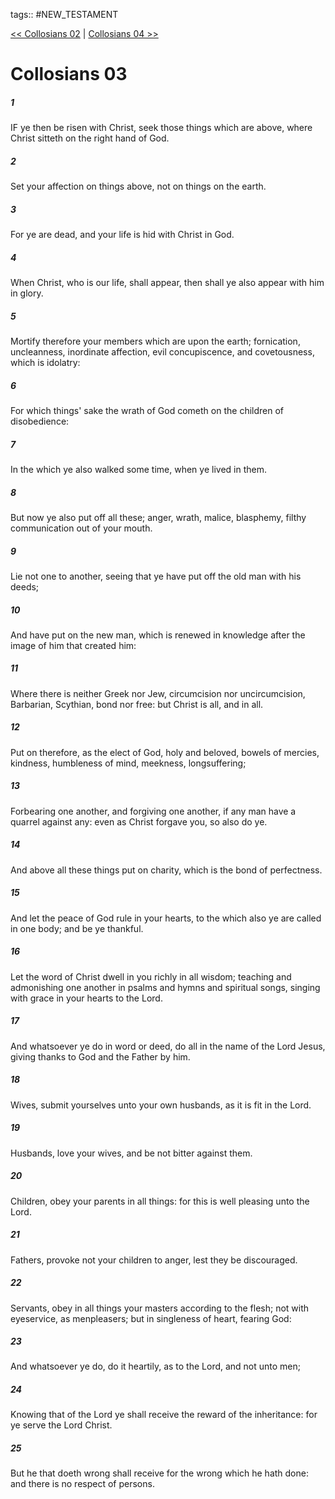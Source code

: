 tags:: #NEW_TESTAMENT

[<< Collosians 02](NEW_TESTAMENT/12_Collosians/Collosians_02.md) | [Collosians 04 >>](NEW_TESTAMENT/12_Collosians/Collosians_04.md)

# Collosians 03

##### 1

IF ye then be risen with Christ, seek those things which are above, where Christ sitteth on the right hand of God.

##### 2

Set your affection on things above, not on things on the earth.

##### 3

For ye are dead, and your life is hid with Christ in God.

##### 4

When Christ, who is our life, shall appear, then shall ye also appear with him in glory.

##### 5

Mortify therefore your members which are upon the earth; fornication, uncleanness, inordinate affection, evil concupiscence, and covetousness, which is idolatry:

##### 6

For which things' sake the wrath of God cometh on the children of disobedience:

##### 7

In the which ye also walked some time, when ye lived in them.

##### 8

But now ye also put off all these; anger, wrath, malice, blasphemy, filthy communication out of your mouth.

##### 9

Lie not one to another, seeing that ye have put off the old man with his deeds;

##### 10

And have put on the new man, which is renewed in knowledge after the image of him that created him:

##### 11

Where there is neither Greek nor Jew, circumcision nor uncircumcision, Barbarian, Scythian, bond nor free: but Christ is all, and in all.

##### 12

Put on therefore, as the elect of God, holy and beloved, bowels of mercies, kindness, humbleness of mind, meekness, longsuffering;

##### 13

Forbearing one another, and forgiving one another, if any man have a quarrel against any: even as Christ forgave you, so also do ye.

##### 14

And above all these things put on charity, which is the bond of perfectness.

##### 15

And let the peace of God rule in your hearts, to the which also ye are called in one body; and be ye thankful.

##### 16

Let the word of Christ dwell in you richly in all wisdom; teaching and admonishing one another in psalms and hymns and spiritual songs, singing with grace in your hearts to the Lord.

##### 17

And whatsoever ye do in word or deed, do all in the name of the Lord Jesus, giving thanks to God and the Father by him.

##### 18

Wives, submit yourselves unto your own husbands, as it is fit in the Lord.

##### 19

Husbands, love your wives, and be not bitter against them.

##### 20

Children, obey your parents in all things: for this is well pleasing unto the Lord.

##### 21

Fathers, provoke not your children to anger, lest they be discouraged.

##### 22

Servants, obey in all things your masters according to the flesh; not with eyeservice, as menpleasers; but in singleness of heart, fearing God:

##### 23

And whatsoever ye do, do it heartily, as to the Lord, and not unto men;

##### 24

Knowing that of the Lord ye shall receive the reward of the inheritance: for ye serve the Lord Christ.

##### 25

But he that doeth wrong shall receive for the wrong which he hath done: and there is no respect of persons.
